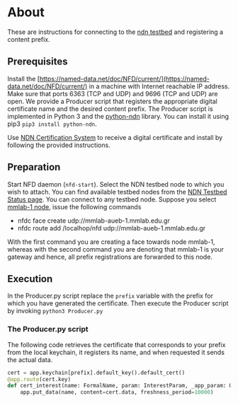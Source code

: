 # About
These are instructions for connecting to the [ndn testbed](https://named-data.net/ndn-testbed/policies-connecting-nodes-ndn-testbed/) and registering a content prefix. 

## Prerequisites
Install the [https://named-data.net/doc/NFD/current/](https://named-data.net/doc/NFD/current/) in a
machine with Internet reachable IP address. Make sure that ports 6363 (TCP and UDP) and 9696 (TCP and UDP)
are open. We provide a Producer script that registers the appropriate digital certificate name and the desired content prefix. 
The Producer script is implemented in Python 3 and the [python-ndn](https://github.com/named-data/python-ndn)
library. You can install it using pip3 `pip3 install python-ndn`.

Use [NDN Certification System](https://ndncert.named-data.net) to receive a digital certificate and install
by following the provided instructions. 

## Preparation
Start NFD daemon (`nfd-start`). Select the NDN testbed node to which you wish to attach. You can find available
testbed nodes from the [NDN Testbed Status page](http://ndndemo.arl.wustl.edu). You can connect to any testbed
node. Suppose you select [mmlab-1 node](https://mmlab-aueb-1.mmlab.edu.gr/n/#tab=Overview), issue the following
commands

* nfdc face create udp://mmlab-aueb-1.mmlab.edu.gr
* nfdc route add /localhop/nfd udp://mmlab-aueb-1.mmlab.edu.gr 

With the first command you are creating a face towards node mmlab-1, whereas with the second command you are denoting
that mmlab-1 is your gateway and hence, all prefix registrations are forwarded to this node. 

## Execution
In the Producer.py script replace the `prefix` variable with the prefix for which you have generated the certificate.
Then execute the Producer script by invoking `python3 Producer.py`

### The Producer.py script
The following code retrieves the certificate that corresponds to your prefix from the local keychain, it registers
its name, and when requested it sends the actual data. 

```python
cert = app.keychain[prefix].default_key().default_cert()
@app.route(cert.key)
def cert_interest(name: FormalName, param: InterestParam, _app_param: Optional[BinaryStr]):
    app.put_data(name, content=cert.data, freshness_period=10000)
```
